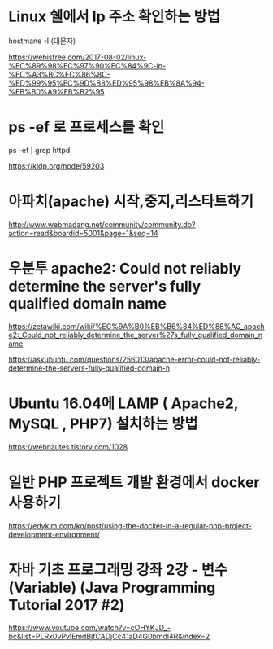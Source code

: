 # Linux 쉘에서 Ip 주소 확인하는 방법
hostmane -I (대문자)

https://webisfree.com/2017-08-02/linux-%EC%89%98%EC%97%90%EC%84%9C-ip-%EC%A3%BC%EC%86%8C-%ED%99%95%EC%9D%B8%ED%95%98%EB%8A%94-%EB%B0%A9%EB%B2%95

# ps -ef 로 프로세스를 확인
ps -ef | grep httpd

https://kldp.org/node/59203

# 아파치(apache) 시작,중지,리스타트하기

http://www.webmadang.net/community/community.do?action=read&boardid=5001&page=1&seq=14

# 우분투 apache2: Could not reliably determine the server's fully qualified domain name

https://zetawiki.com/wiki/%EC%9A%B0%EB%B6%84%ED%88%AC_apache2:_Could_not_reliably_determine_the_server%27s_fully_qualified_domain_name

https://askubuntu.com/questions/256013/apache-error-could-not-reliably-determine-the-servers-fully-qualified-domain-n

# Ubuntu 16.04에 LAMP ( Apache2, MySQL , PHP7) 설치하는 방법

https://webnautes.tistory.com/1028

# 일반 PHP 프로젝트 개발 환경에서 docker 사용하기

https://edykim.com/ko/post/using-the-docker-in-a-regular-php-project-development-environment/

# 자바 기초 프로그래밍 강좌 2강 - 변수(Variable) (Java Programming Tutorial 2017 #2)

https://www.youtube.com/watch?v=cOHYKJD_-bc&list=PLRx0vPvlEmdBjfCADjCc41aD4G0bmdl4R&index=2